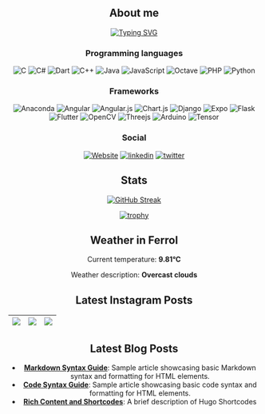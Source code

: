 <div align="center">
  
## About me
  
[![Typing SVG](https://readme-typing-svg.herokuapp.com?color=%2336BCF7&center=true&multiline=true&width=420&height=100&lines=Hi!+my+name+is+Fabian;I+am+mechatronics+engineer;from+Costa+Rica)](https://github.com/SantaCRC)

### Programming languages
  ![C](https://img.shields.io/badge/c-%2300599C.svg?style=for-the-badge&logo=c&logoColor=white)
  ![C#](https://img.shields.io/badge/c%23-%23239120.svg?style=for-the-badge&logo=c-sharp&logoColor=white)
![Dart](https://img.shields.io/badge/dart-%230175C2.svg?style=for-the-badge&logo=dart&logoColor=white)
![C++](https://img.shields.io/badge/c++-%2300599C.svg?style=for-the-badge&logo=c%2B%2B&logoColor=white)
![Java](https://img.shields.io/badge/java-%23ED8B00.svg?style=for-the-badge&logo=java&logoColor=white)
![JavaScript](https://img.shields.io/badge/javascript-%23323330.svg?style=for-the-badge&logo=javascript&logoColor=%23F7DF1E)
![Octave](https://img.shields.io/badge/OCTAVE-darkblue?style=for-the-badge&logo=octave&logoColor=fcd683)
  ![PHP](https://img.shields.io/badge/php-%23777BB4.svg?style=for-the-badge&logo=php&logoColor=white)
  ![Python](https://img.shields.io/badge/python-3670A0?style=for-the-badge&logo=python&logoColor=ffdd54)

  ### Frameworks
  ![Anaconda](https://img.shields.io/badge/Anaconda-%2344A833.svg?style=for-the-badge&logo=anaconda&logoColor=white)
  ![Angular](https://img.shields.io/badge/angular-%23DD0031.svg?style=for-the-badge&logo=angular&logoColor=white)
  ![Angular.js](https://img.shields.io/badge/angular.js-%23E23237.svg?style=for-the-badge&logo=angularjs&logoColor=white)
  ![Chart.js](https://img.shields.io/badge/chart.js-F5788D.svg?style=for-the-badge&logo=chart.js&logoColor=white)
  ![Django](https://img.shields.io/badge/django-%23092E20.svg?style=for-the-badge&logo=django&logoColor=white)
  ![Expo](https://img.shields.io/badge/expo-1C1E24?style=for-the-badge&logo=expo&logoColor=#D04A37)
  ![Flask](https://img.shields.io/badge/flask-%23000.svg?style=for-the-badge&logo=flask&logoColor=white)
![Flutter](https://img.shields.io/badge/Flutter-%2302569B.svg?style=for-the-badge&logo=Flutter&logoColor=white)
  ![OpenCV](https://img.shields.io/badge/opencv-%23white.svg?style=for-the-badge&logo=opencv&logoColor=white)
![Threejs](https://img.shields.io/badge/threejs-black?style=for-the-badge&logo=three.js&logoColor=white)
![Arduino](https://img.shields.io/badge/-Arduino-00979D?style=for-the-badge&logo=Arduino&logoColor=white)
  ![Tensor](https://img.shields.io/badge/TensorFlow-FF6F00?style=for-the-badge&logo=TensorFlow&logoColor=white)
  
  ### Social
  [![Website](https://img.shields.io/badge/website-000000?style=for-the-badge&logo=About.me&logoColor=white)](https://fabianalvarez.dev)
    [![linkedin](https://img.shields.io/badge/LinkedIn-0077B5?style=for-the-badge&logo=linkedin&logoColor=white)](https://www.linkedin.com/in/fabian-a-alvarez/)
   [![twitter](https://img.shields.io/badge/Twitter-1DA1F2?style=for-the-badge&logo=twitter&logoColor=white)](https://twitter.com/_SantaCRC_)

## Stats
[![GitHub Streak](http://github-readme-streak-stats.herokuapp.com?user=SantaCRC&theme=buefy-dark&hide_border=true&date_format=M%20j%5B%2C%20Y%5D&background=DD272700)](https://github.com/SantaCRC)
  
  [![trophy](https://github-profile-trophy.vercel.app/?username=santacrc&theme=discord&no-bg=true&no-frame=true&rank=SECRET,SSS,SS,S,AAA,AA,A,B,C&column=3)](https://github.com/SantaCRC)

## Weather in Ferrol

Current temperature: **9.81°C**

Weather description: **Overcast clouds**


## Latest Instagram Posts

 [![](https://scontent-iad3-2.cdninstagram.com/v/t51.75761-15/467941909_17853680571333196_7721653764865265119_n.jpg?_nc_cat=109&ccb=1-7&_nc_sid=18de74&_nc_ohc=WN6EqWuLEBEQ7kNvgGEZdMB&_nc_zt=23&_nc_ht=scontent-iad3-2.cdninstagram.com&edm=ANo9K5cEAAAA&_nc_gid=AfpuVtnK5Q7GwOBCU2h7YpP&oh=00_AYBEVUYH4nEMb59-yfmiaAhrSRA3HlbnT5qyM0ILNdu1Tg&oe=674D81D9)](https://www.instagram.com/reel/DCtNdK9oQO7/) | [![](https://scontent-iad3-2.cdninstagram.com/v/t51.29350-15/468126752_459202540135949_6855116969796609433_n.jpg?_nc_cat=111&ccb=1-7&_nc_sid=18de74&_nc_ohc=qx7YAujQzMoQ7kNvgFcYYmS&_nc_zt=23&_nc_ht=scontent-iad3-2.cdninstagram.com&edm=ANo9K5cEAAAA&_nc_gid=AfpuVtnK5Q7GwOBCU2h7YpP&oh=00_AYDkBiJGDdjZGWsJE2_I3YQF67Y-iCA_-6MO4hyhBNP3NA&oe=674D97C5)](https://www.instagram.com/p/DCrD918tKqd/) | [![](https://scontent-iad3-1.cdninstagram.com/v/t51.75761-15/467649455_17853337398333196_1670008221207277219_n.jpg?_nc_cat=108&ccb=1-7&_nc_sid=18de74&_nc_ohc=7ZUBgS5I9cMQ7kNvgHGtxnh&_nc_zt=23&_nc_ht=scontent-iad3-1.cdninstagram.com&edm=ANo9K5cEAAAA&_nc_gid=AfpuVtnK5Q7GwOBCU2h7YpP&oh=00_AYC5GSof-vlWj-BirWGiGATMxl8sasOPtmeo74eh5knX2A&oe=674D6C2F)](https://www.instagram.com/reel/DCmznP7NnIY/) |
|--- | --- | --- |
## Latest Blog Posts

- **[Markdown Syntax Guide](http://fabianalvarez.dev/posts/markdown-syntax/)**: Sample article showcasing basic Markdown syntax and formatting for HTML elements.
- **[Code Syntax Guide](http://fabianalvarez.dev/posts/code_syntax/)**: Sample article showcasing basic code syntax and formatting for HTML elements.
- **[Rich Content and Shortcodes](http://fabianalvarez.dev/posts/rich-content/)**: A brief description of Hugo Shortcodes
